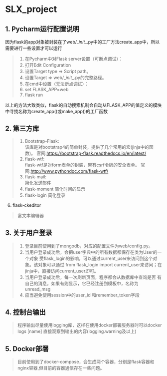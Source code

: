 # SLX_project
## 1. Pycharm运行配置说明
因为flask的app对象被封装在了web/\__init__.py中的工厂方法create_app中，所以需要进行一些设置才可以运行
>1. 在Pycharm中对Flask server设置（可断点调试）：
>   1. 打开Edit Configuration
>   2. 设置Target type => Script path。
>   3. 设置Target => web/\__init__.py的完整路径。
>2. 在cmd中设置（无法断点调试）：
>   1. set FLASK_APP=web
>   2. flask run

以上的方法大致类似，flask的自动搜索机制会自动从FLASK_APP的值定义的模块中寻找名称为create_app()或make_app()的工厂函数
## 2. 第三方库
>1. Bootstrap-Flask:<br>
>该库是对bootstrap4的简单封装，提供了几个常用的宏(jinja中的函数)。
>官网:https://bootstrap-flask.readthedocs.io/en/latest/
>2. flask-wtf:<br>
>flask-wtf是对form表单的封装，带有csrf令牌的安全表单。
>官网:http://www.pythondoc.com/flask-wtf/
>3. flask-mail:<br>
>简化发送邮件
>4. flask-moment
> 简化时间的显示
>5. flask-login
> 简化登录
6. flask-ckeditor
> 富文本编辑器
## 3. 关于用户登录
>1. 登录目前使用到了mongodb，对应的配置文件为web/config.py。
>2. 当用户登录成功后，会把user字典中的所有数据都保存在类为User的一个对象
>受flask_login的影响，可以通过current_user来访问到这个对象。该对象可以通过
>from flask_login import current_user来访问；在jinja中，直接访问current_user即可。
>3. 当用户登录成功后，每一次刷新页面，程序都会从数据库中查询是否
>有自己的消息，如果有则显示，它已经注册到模板中，名称为unread_msg
> 4. 应当避免使用session中的user_id 和remember_token字段
## 4. 控制台输出
>程序输出尽量使用logging库，这样在使用docker部署服务器时可以docker logs [name] 直接观察到输出的内容(logging.warning及以上)
## 5. Docker部署
>目前使用到了docker-compose，会生成两个容器，分别是flask容器和nginx容器,但目前的容器通信存在一些问题。
